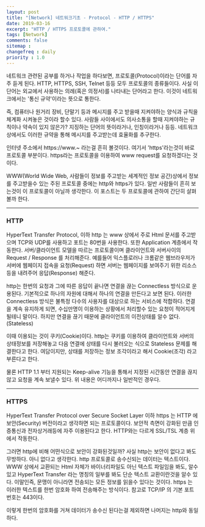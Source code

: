 ```yaml
---
layout: post
title: "[Network] 네트워크기초 - Protocol - HTTP / HTTPS"
date: 2019-03-16
excerpt: "HTTP / HTTPS 프로토콜에 관하여."
tags: [Network]
comments: false
sitemap :
changefreq : daily
priority : 1.0
---
```


 네트워크 관련된 공부를 하거나 작업을 하다보면, 프로토콜(Protocol)이라는 단어를 자주 듣게 된다. HTTP, HTTPS, SSH, Telnet 등등 모두 프로토콜의 종류들이다. 사실 이 단어는 외교에서 사용하는 의례(혹은 의정서)를 나타내는 단어라고 한다. 이것이 네트워크에서는 '통신 규약'이라는 뜻으로 통한다.

 즉, 컴퓨터나 원거리 장비, 단말기 등과 메시지를 주고 받을때 지켜야하는 양식과 규칙을 체계화 시켜놓은 것이라 할수 있다. 사람들 사이에서도 의사소통을 할때 지켜야하는 규칙이나 약속이 있지 않은가? 지징하는 단어의 뜻이라거나, 인칭이라거나 등등. 네트워크 상에서도 이러한 규약을 통해 메시지를 주고받는데 효율화를 추구한다.

인터넷 주소에서 https://www.~ 라는걸 흔히 볼것이다. 여기서 'https'라는것이 바로 프로토콜 부분이다. https라는 프로토콜을 이용하여 www request를 요청하겠다는 것이다.

 WWW(World Wide Web, 사람들이 정보를 주고받는 세계적인 정보 공간)상에서 정보를 주고받을수 있는 주된 프로토콜 중에는 http와 https가 있다. 일반 사람들이 흔히 보는것이 이 프로토콜이 아닐까 생각한다. 이 포스트는 두 프로토콜에 관하여 간단히 살펴볼까 한다.

---

 ### HTTP
 HyperText Transfer Protocol, 이하 http 는 www 상에서 주로 Html 문서를 주고받으며 TCP와 UDP를 사용하고 포트는 80번을 사용한다. 또한 Application 계층에서 작동한다. 서버/클라이언트 모델을 따르는 프로토콜이며 클라이언트와 서버사이의 Request / Response 를 처리해준다. 예를들어 익스플로러나 크롬같은 웹브라우저가 서버에 웹페이지 접속을 요청(Request) 하면 서버는 웹페이지를 보여주기 위한 리소스등을 내려주어 응답(Response) 해준다.

 http는 한번의 요청과 그에 따른 응답이 끝나면 연결을 끊는 Connectless 방식으로 운용된다. 기본적으로 하나의 자원에 대해서 하나의 연결을 만든다고 보면 된다. 이러한 Connectless 방식은 불특정 다수의 사용자를 대상으로 하는 서비스에 적합하다. 연결을 계속 유지하게 되면, 수십만명이 이용하는 상황에서 처리할수 있는 요청이 적어지게 될테니 말이다. 하지만 연결을 끊기 때문에 클라이언트의 이전상태를 알수 없다.(Stateless)

 이때 이용되는 것이 쿠키(Cookie)이다. http는 쿠키를 이용하여 클라이언트와 서버의 상태정보를 저장해놓고 다음 연결에 상태를 다시 불러오는 식으로 Stateless 문제를 해결한다고 한다. 여담이지만, 상태를 저장하는 정보 조각이라고 해서 Cookie(조각) 라고 부른다고 한다.

 물론 HTTP 1.1 부터 지원되는 Keep-alive 기능을 통해서 지정된 시간동안 연결을 끊지않고 요청을 계속 보낼수 있다. 위 내용은 어디까지나 일반적인 경우다.

---

 ### HTTPS
 HyperText Transfer Protocol over Secure Socket Layer 이하 https 는 HTTP 에 보안(Security) 버전이라고 생각하면 되는 프로토콜이다. 보안적 측면이 강화된 만큼 인증통신과 전자상거래등에 자주 이용된다고 한다. HTTP와는 다르게 SSL/TSL 계층 위에서 작동한다.

 그러면 http에 비해 어떤식으로 보안이 강화된것일까? 사실 http는 보안이 없다고 봐도 무방하다. 아니 없다고 생각한다.
 http 프로토콜로 송수신되는 데이터는 텍스트이다. WWW 상에서 교환되는 Html 자체가 바이너리파일도 아닌 텍스트 파일임을 봐도, 알수 있고 HyperText Transfer 라는 명칭의 일부를 봐도 단순 텍스트 교환이란것을 알수 있다. 이말인즉, 문맹이 아니라면 전송되는 모든 정보를 읽을수 있다는 것이다. https 는 이러한 텍스트를 한번 암호화 하여 전송해주는 방식이다. 참고로 TCP/IP 의 기본 포트번호는 443이다.

 이렇게 한번의 암호화를 거쳐 데이터가 송수신 된다는걸 제외하면 나머지는 http와 동일하다.
